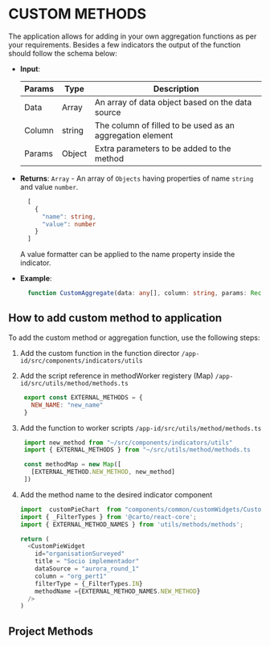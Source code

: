 # CUSTOM METHODS

The application allows for adding in your own aggregation functions as per your requirements. Besides a few indicators the output of the function should follow the schema below:

- **Input**:

  | Params | Type   | Description                                               |
  | ------ | ------ | --------------------------------------------------------- |
  | Data   | Array  | An array of data object based on the data source          |
  | Column | string | The column of filled to be used as an aggregation element |
  | Params | Object | Extra parameters to be added to the method                |

- **Returns**: `Array` - An array of `Objects` having properties of name `string` and value `number`.

  ```Typescript
    [
      {
        "name": string,
        "value": number
      }
    ]
  ```

  A value formatter can be applied to the name property inside the indicator.

- **Example**:

  ```TypeScript
    function CustomAggregate(data: any[], column: string, params: Record<string, unknown>): { name: string, value:number}[]
  ```

## How to add custom method to application

To add the custom method or aggregation function, use the following steps:

1. Add the custom function in the function director `/app-id/src/components/indicators/utils`
2. Add the script reference in methodWorker registery (Map) `/app-id/src/utils/method/methods.ts`

   ```JavaScript
    export const EXTERNAL_METHODS = {
      NEW_NAME: "new_name"
    }
   ```

3. Add the function to worker scripts `/app-id/src/utils/method/methods.ts`

   ```JavaScript
    import new_method from "~/src/components/indicators/utils"
    import { EXTERNAL_METHODS } from "~/src/utils/method/methods.ts

    const methodMap = new Map([
      [EXTERNAL_METHOD.NEW_METHOD, new_method]
    ])
   ```

4. Add the method name to the desired indicator component

   ```JavaScript
   import  customPieChart  from "components/common/customWidgets/CustomPieWidget
   import { _FilterTypes } from '@carto/react-core';
   import { EXTERNAL_METHOD_NAMES } from 'utils/methods/methods';

   return (
     <CustomPieWidget
       id="organisationSurveyed"
       title = "Socio implementador"
       dataSource = "aurora_round_1"
       column = "org_pert1"
       filterType = {_FilterTypes.IN}
       methodName ={EXTERNAL_METHOD_NAMES.NEW_METHOD}
     />
   )
   ```

## Project Methods
